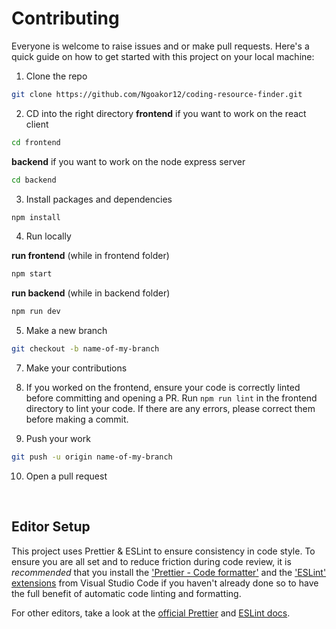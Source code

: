 # Contributing

Everyone is welcome to raise issues and or make pull requests. Here's a quick guide on how to get started with this project on your local machine:

1. Clone the repo

```bash
git clone https://github.com/Ngoakor12/coding-resource-finder.git
```

2. CD into the right directory
   **frontend** if you want to work on the react client

```bash
cd frontend
```

**backend** if you want to work on the node express server

```bash
cd backend
```

3. Install packages and dependencies

```bash
npm install
```

4. Run locally

**run frontend** (while in frontend folder)

```bash
npm start
```

**run backend** (while in backend folder)

```bash
npm run dev
```

5. Make a new branch

```bash
git checkout -b name-of-my-branch
```

7. Make your contributions

8. If you worked on the frontend, ensure your code is correctly linted before committing and opening a PR. Run `npm run lint` in the frontend directory to lint your code. If there are any errors, please correct them before making a commit.

9. Push your work

```bash
git push -u origin name-of-my-branch
```

10. Open a pull request

    <br />


<h2 id='editor_setup'>Editor Setup</h2>

This project uses Prettier & ESLint to ensure consistency in code style. To ensure you are all set and to reduce friction during code review, it is _recommended_ that you install the ['Prettier - Code formatter'](https://https://marketplace.visualstudio.com/items?itemName=esbenp.prettier-vscode) and the ['ESLint' extensions](https://https://marketplace.visualstudio.com/items?itemName=esbenp.prettier-vscode) from Visual Studio Code if you haven't already done so to have the full benefit of automatic code linting and formatting.

For other editors, take a look at the [official Prettier](https://prettier.io/docs/en/editors.html) and [ESLint docs](https://eslint.org/docs/latest/user-guide/integrations#editors).
